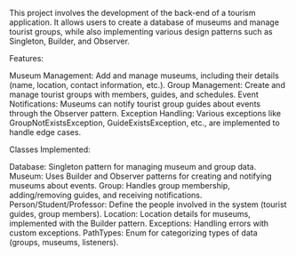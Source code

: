 This project involves the development of the back-end of a tourism application. It allows users to create a database of museums and manage tourist groups, while also implementing various 
design patterns such as Singleton, Builder, and Observer.

Features:
  
  Museum Management: Add and manage museums, including their details (name, location, contact information, etc.).
  Group Management: Create and manage tourist groups with members, guides, and schedules.
  Event Notifications: Museums can notify tourist group guides about events through the Observer pattern.
  Exception Handling: Various exceptions like GroupNotExistsException, GuideExistsException, etc., are implemented to handle edge cases.

Classes Implemented:

  Database: Singleton pattern for managing museum and group data.
  Museum: Uses Builder and Observer patterns for creating and notifying museums about events.
  Group: Handles group membership, adding/removing guides, and receiving notifications.
  Person/Student/Professor: Define the people involved in the system (tourist guides, group members).
  Location: Location details for museums, implemented with the Builder pattern.
  Exceptions: Handling errors with custom exceptions.
  PathTypes: Enum for categorizing types of data (groups, museums, listeners).
